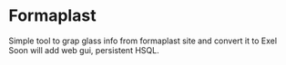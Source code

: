 # Formaplast
Simple tool to grap glass info from formaplast site and convert it to Exel
Soon will add web gui, persistent HSQL.
